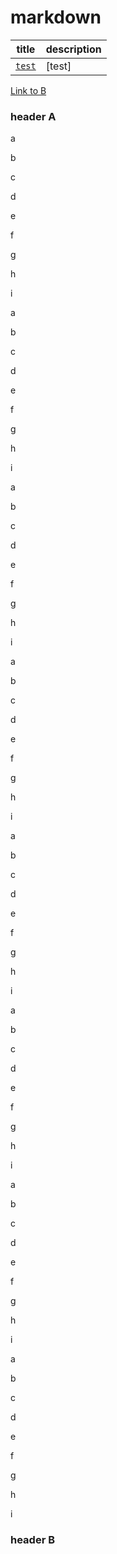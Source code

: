 # markdown

[`test`]: https://github.com/csandanov/markdown

| title | description |
| ----- | ----------- |
| [`test`] | [test] |

[Link to B]


### header A

a

b

c

d

e

f

g

h

i


a

b

c

d

e

f

g

h

i

a

b

c

d

e

f

g

h

i

a

b

c

d

e

f

g

h

i

a

b

c

d

e

f

g

h

i

a

b

c

d

e

f

g

h

i

a

b

c

d

e

f

g

h

i

a

b

c

d

e

f

g

h

i

### header B

[Link to B]: #header-b
